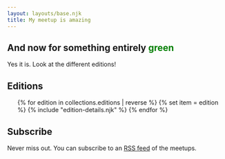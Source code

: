 ```yaml
---
layout: layouts/base.njk
title: My meetup is amazing
---
```



## And now for something entirely <span style="color: green">green</span>

Yes it is. Look at the different editions!


## Editions
<ul>
{% for edition in collections.editions | reverse %}
{% set item = edition %}
{% include "edition-details.njk" %}
{% endfor %}
</ul>


## Subscribe

Never miss out. You can subscribe to an [RSS feed](/feed.xml) of the meetups.
